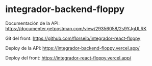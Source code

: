 # integrador-backend-floppy
Documentación de la API: https://documenter.getpostman.com/view/29356058/2s9YJgULRK

Git del front: https://github.com/florseib/integrador-react-floppy

Deploy de la API: https://integrador-backend-floppy.vercel.app/

Deploy del front: https://integrador-react-floppy.vercel.app/
